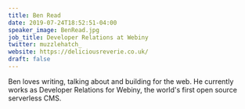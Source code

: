 ```yaml
---
title: Ben Read
date: 2019-07-24T18:52:51-04:00
speaker_image: BenRead.jpg
job_title: Developer Relations at Webiny
twitter: muzzlehatch_
website: https://deliciousreverie.co.uk/
draft: false
---
```


Ben loves writing, talking about and building for the web. He currently works as Developer Relations for Webiny, the world's first open source serverless CMS.
